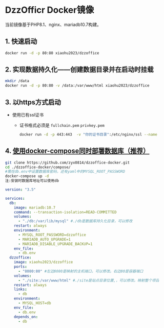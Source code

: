 # DzzOfficr Docker镜像

当前镜像基于PHP8.1、nginx、mariadb10.7构建。

## 1. 快速启动

```bash
docker run -d -p 80:80 xiaohu2023/dzzoffice
```

## 2. 实现数据持久化——创建数据目录并在启动时挂载

```bash
mkdir /data
docker run -d -p 80:80 -v /data:/var/www/html xiaohu2023/dzzoffice
```

## 3. 以https方式启动

- 使用已有ssl证书
  - 证书格式必须是 `fullchain.pem`  `privkey.pem`
  
    ```bash
    docker run -d -p 443:443  -v "你的证书目录":/etc/nginx/ssl --name dzzoffice xiaohu2023/dzzoffice
    ```

## 4. [使用docker-compose同时部署数据库（推荐）](https://github.com/zyx0814/dzzoffice-docker)

```bash
git clone https://github.com/zyx0814/dzzoffice-docker.git
cd ./dzzoffice-docker/compose/
#需在db.env中设置数据库密码，还有yaml中的MYSQL_ROOT_PASSWORD
docker-compose up -d
注:安装时数据库地址可以使用db
```

```yaml
version: "3.5"

services:
  db:
    image: mariadb:10.7
    command: --transaction-isolation=READ-COMMITTED
    volumes:
      - "./db:/var/lib/mysql" #./db是数据库持久化目录，可以修改
    restart: always
    environment:
      - MYSQL_ROOT_PASSWORD=dzzoffice
      - MARIADB_AUTO_UPGRADE=1
      - MARIADB_DISABLE_UPGRADE_BACKUP=1
    env_file:
      - db.env
  dzzoffice:
    image: xiaohu2023/dzzoffice
    ports:
      - "8080:80" #左边8080是映射的主机端口，可以修改。右边80是容器端口
    volumes:
      - "./site:/var/www/html" #./site是站点目录位置,，可以修改。映射整个项目目录到容器的/var/www/html目录下
    restart: always
    links:
      - db
    environment:
      - MYSQL_HOST=db
    env_file:
      - db.env
    depends_on:
      - db
```
